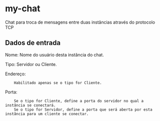# my-chat
Chat para troca de mensagens entre duas instâncias através do protocolo TCP

## Dados de entrada

 Nome: Nome do usuário desta instância do chat.

 Tipo: Servidor ou Cliente.

 Endereço: 
        
        Habilitado apenas se o tipo for Cliente.

 Porta: 
 
        Se o tipo for Cliente, define a porta do servidor no qual a instância se conectará.
        Se o tipo for Servidor, define a porta que será aberta por esta instância para um cliente se conectar.
